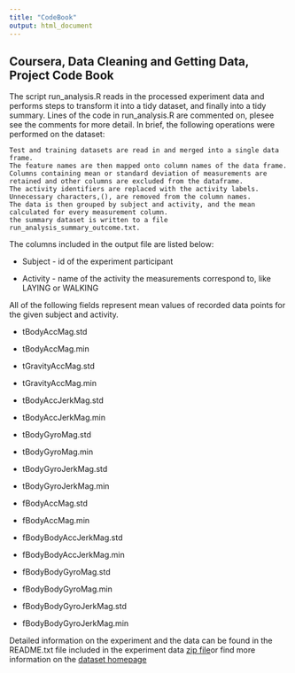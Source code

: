 ```yaml
---
title: "CodeBook"
output: html_document
---
```


## Coursera, Data Cleaning and Getting Data, Project Code Book

The script run_analysis.R reads in the processed experiment data and performs steps to transform it into a tidy dataset, and finally into a tidy summary. Lines of the code in run_analysis.R are commented on, plesee see the comments for more detail. In brief, the following operations were performed on the dataset: 

    Test and training datasets are read in and merged into a single data frame.
    The feature names are then mapped onto column names of the data frame.
    Columns containing mean or standard deviation of measurements are retained and other columns are excluded from the dataframe.
    The activity identifiers are replaced with the activity labels.
    Unnecessary characters,(), are removed from the column names. 
    The data is then grouped by subject and activity, and the mean calculated for every measurement column.
    the summary dataset is written to a file run_analysis_summary_outcome.txt.

The columns included in the output file are listed below:

* Subject - id of the experiment participant

* Activity - name of the activity the measurements correspond to, like LAYING or WALKING

All of the following fields represent mean values of recorded data points for the given subject and activity. 

* tBodyAccMag.std

* tBodyAccMag.min

* tGravityAccMag.std

* tGravityAccMag.min  

* tBodyAccJerkMag.std   

* tBodyAccJerkMag.min

* tBodyGyroMag.std  

* tBodyGyroMag.min 

* tBodyGyroJerkMag.std  

* tBodyGyroJerkMag.min  

* fBodyAccMag.std

* fBodyAccMag.min

* fBodyBodyAccJerkMag.std

* fBodyBodyAccJerkMag.min

* fBodyBodyGyroMag.std

* fBodyBodyGyroMag.min 

* fBodyBodyGyroJerkMag.std

* fBodyBodyGyroJerkMag.min

Detailed information on the experiment and the data can be found in the README.txt file included in the experiment data [zip file](https://d396qusza40orc.cloudfront.net/getdata%2Fprojectfiles%2FUCI%20HAR%20Dataset.zip)or find more information on the [dataset homepage](http://archive.ics.uci.edu/ml/datasets/Human+Activity+Recognition+Using+Smartphones)


